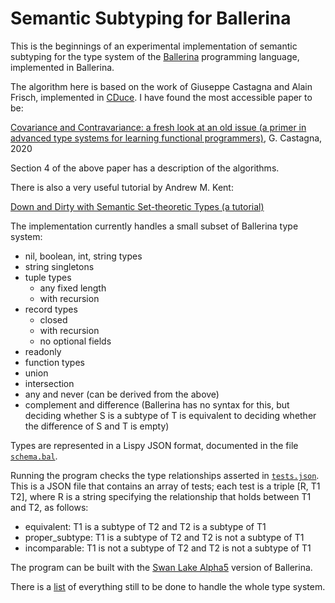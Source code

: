 # Semantic Subtyping for Ballerina

This is the beginnings of an experimental implementation of semantic subtyping for the type system
of the [Ballerina](https://ballerina.io) programming language, implemented in Ballerina.

The algorithm here is based on the work of Giuseppe Castagna and Alain Frisch, implemented in
[CDuce](http://cduce.org). I have found the most accessible paper to be:

[Covariance and Contravariance: a fresh look at an old issue (a primer in advanced type systems for learning functional programmers)](https://arxiv.org/abs/1809.01427),
G. Castagna, 2020

Section 4 of the above paper has a description of the algorithms.

There is also a very useful tutorial by Andrew M. Kent:

[Down and Dirty with Semantic Set-theoretic Types (a tutorial)](https://pnwamk.github.io/sst-tutorial/)

The implementation currently handles a small subset of Ballerina type system:
* nil, boolean, int, string types
* string singletons
* tuple types
    * any fixed length
    * with recursion
*  record types
    * closed
    * with recursion
    * no optional fields
* readonly
* function types
* union
* intersection
* any and never (can be derived from the above)
* complement and difference (Ballerina has no syntax for this, but deciding whether S is a subtype of T is equivalent to deciding whether the difference of S and T is empty)

Types are represented in a Lispy JSON format, documented in the file [`schema.bal`](modules/json/schema.bal).

Running the program checks the type relationships asserted in [`tests.json`](tests.json). This is a JSON file
that contains an array of tests; each test is a triple [R, T1 T2], where R is a string specifying the
relationship that holds between T1 and T2, as follows:

- equivalent: T1 is a subtype of T2 and T2 is a subtype of T1
- proper_subtype: T1 is a subtype of T2 and T2 is not a subtype of T1
- incomparable: T1 is not a subtype of T2 and T2 is not a subtype of T1

The program can be built with the [Swan Lake Alpha5](https://ballerina.io/downloads/) version of Ballerina.

There is a [list](TODO.md) of everything still to be done to handle the whole type system.

